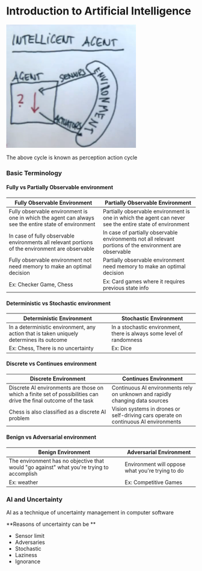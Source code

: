 # Introduction to Artificial Intelligence

![](/assets/images/AI-Cycle.png)

The above cycle is known as perception action cycle

### Basic Terminology

#### Fully vs Partially Observable environment

| Fully Observable Environment | Partially Observable Environment |
| -- | -- |
| Fully observable environment is one in which the agent can always see the entire state of environment | Partially observable environment is one in which the agent can never see the entire state of environment |
| In case of fully observable environments all relevant portions of the environment are observable | In case of partially observable environments not all relevant portions of the environment are observable|
| Fully observable environment not need memory to make an optimal decision | Partially observable environment need memory to make an optimal decision |
| Ex: Checker Game, Chess | Ex: Card games where it requires previous state info |

#### Deterministic vs Stochastic environment

| Deterministic Environment | Stochastic Environment |
| -- | -- |
| In a deterministic environment, any action that is taken uniquely determines its outcome | In a stochastic environment, there is always some level of randomness|
| Ex: Chess, There is no uncertainty | Ex: Dice |

#### Discrete vs Continues environment

| Discrete Environment | Continues Environment |
| -- | -- |
| Discrete AI environments are those on which a finite set of possibilities can drive the final outcome of the task | Continuous AI environments rely on unknown and rapidly changing data sources |
| Chess is also classified as a discrete AI problem | Vision systems in drones or self-driving cars operate on continuous AI environments |

#### Benign vs Adversarial environment

| Benign Environment | Adversarial Environment |
| -- | -- |
| The environment has no objective that would "go against" what you're trying to accomplish | Environment will oppose what you're trying to do |
| Ex: weather | Ex: Competitive Games |


### AI and Uncertainty

AI as a technique of uncertainty management in computer software

**Reasons of uncertainty can be **
* Sensor limit
* Adversaries
* Stochastic
* Laziness
* Ignorance
